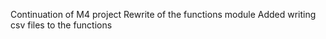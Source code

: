 Continuation of M4 project
Rewrite of the functions module
Added writing csv files to the functions
